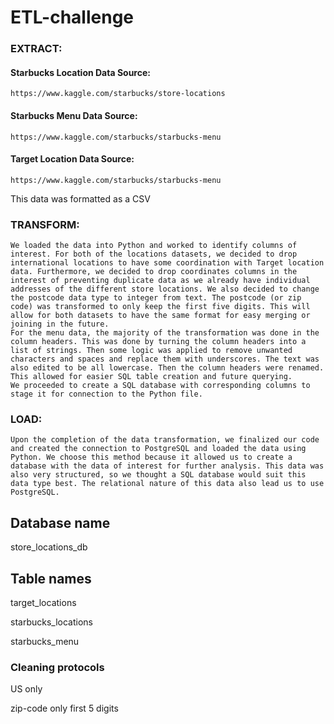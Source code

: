# ETL-challenge
### EXTRACT:
#### Starbucks Location Data Source: 
	https://www.kaggle.com/starbucks/store-locations
#### Starbucks Menu Data Source:
	https://www.kaggle.com/starbucks/starbucks-menu 
#### Target Location Data Source:
	https://www.kaggle.com/starbucks/starbucks-menu 

This data was formatted as a CSV 

### TRANSFORM:
	We loaded the data into Python and worked to identify columns of interest. For both of the locations datasets, we decided to drop international locations to have some coordination with Target location data. Furthermore, we decided to drop coordinates columns in the interest of preventing duplicate data as we already have individual addresses of the different store locations. We also decided to change the postcode data type to integer from text. The postcode (or zip code) was transformed to only keep the first five digits. This will allow for both datasets to have the same format for easy merging or joining in the future.
	For the menu data, the majority of the transformation was done in the column headers. This was done by turning the column headers into a list of strings. Then some logic was applied to remove unwanted characters and spaces and replace them with underscores. The text was also edited to be all lowercase. Then the column headers were renamed. This allowed for easier SQL table creation and future querying. 
	We proceeded to create a SQL database with corresponding columns to stage it for connection to the Python file.

### LOAD:
	Upon the completion of the data transformation, we finalized our code and created the connection to PostgreSQL and loaded the data using Python. We choose this method because it allowed us to create a database with the data of interest for further analysis. This data was also very structured, so we thought a SQL database would suit this data type best. The relational nature of this data also lead us to use PostgreSQL.


## Database name
store_locations_db

## Table names
target_locations

starbucks_locations

starbucks_menu


### Cleaning protocols
US only

zip-code only first 5 digits

